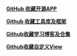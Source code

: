 [**GitHub 收藏开源APP**](https://github.com/ncxnbrwa/GithubStar/blob/master/GitHub%20%E6%94%B6%E8%97%8F%E5%BC%80%E6%BA%90APP.md)



[**Github 收藏工具库及框架**](https://github.com/ncxnbrwa/GithubStar/blob/master/Github%20%E6%94%B6%E8%97%8F%E5%B7%A5%E5%85%B7%E5%BA%93%E5%8F%8A%E6%A1%86%E6%9E%B6.md)



[**Github收藏学习博客及合集**](https://github.com/ncxnbrwa/GithubStar/blob/master/Github%E6%94%B6%E8%97%8F%E5%AD%A6%E4%B9%A0%E5%8D%9A%E5%AE%A2%E5%8F%8A%E5%90%88%E9%9B%86.md)



[**Github收藏自定义View**](https://github.com/ncxnbrwa/GithubStar/blob/master/Github%E6%94%B6%E8%97%8F%E8%87%AA%E5%AE%9A%E4%B9%89View.md)

